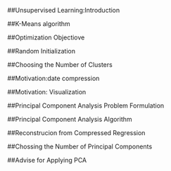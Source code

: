 ##Unsupervised Learning:Introduction


##K-Means algorithm


##Optimization Objectiove


##Random Initialization


##Choosing the Number of Clusters


##Motivation:date compression


##Motivation: Visualization


##Principal Component Analysis Problem Formulation


##Principal Component Analysis Algorithm


##Reconstrucion from Compressed Regression


##Chossing the Number of Principal Components


##Advise for Applying PCA
